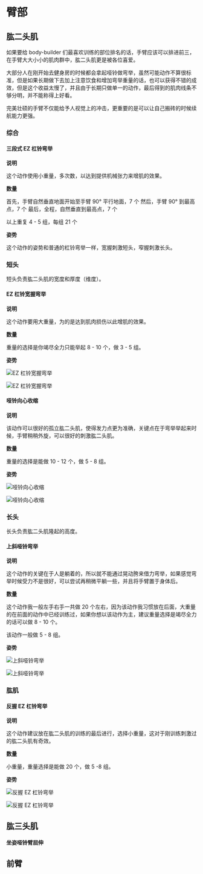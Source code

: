 # 臂部

## 肱二头肌

如果要给 body-builder 们最喜欢训练的部位排名的话，手臂应该可以排进前三，在手臂大大小小的肌肉群中，肱二头肌更是被各位喜爱。

大部分人在刚开始去健身房的时候都会拿起哑铃做弯举，虽然可能动作不算很标准，但是如果长期做下去加上注意饮食和增加弯举重量的话，也可以获得不错的成效，但是这个收益太慢了，并且由于长期只做单一的动作，最后得到的肌肉线条不够分明，并不能称得上好看。

完美壮硕的手臂不仅能给予人视觉上的冲击，更重要的是可以让自己搬砖的时候续航能力更强。

### 综合

#### 三段式 EZ 杠铃弯举

**说明**

这个动作使用小重量，多次数，以达到提供机械张力来增肌的效果。

**数量**

首先，手臂自然垂直地面开始至手臂 90° 平行地面，7 个
然后，手臂 90° 到最高点，7 个
最后，全程，自然垂直到最高点，7 个

以上重复 4 - 5 组，每组 21 个

**姿势**

这个动作的姿势和普通的杠铃弯举一样，宽握刺激短头，窄握刺激长头。

### 短头

短头负责肱二头肌的宽度和厚度（维度）。

#### EZ 杠铃宽握弯举

**说明**

这个动作要用大重量，为的是达到肌肉损伤以此增肌的效果。

**数量**

重量的选择是你竭尽全力只能举起 8 - 10 个，做 3 - 5 组。

**姿势**

![EZ 杠铃宽握弯举](https://pic4.zhimg.com/80/v2-754b32d3b422b20c128d8a6b27312a2b_hd.jpg)

![EZ 杠铃宽握弯举](https://pic4.zhimg.com/80/v2-c487a748f3fdbf5ba4ef6b6cd761ee2b_hd.jpg)

#### 哑铃向心收缩

**说明**

该动作可以很好的孤立肱二头肌，使得发力点更为准确，关键点在于弯举举起来时候，手臂稍稍外旋，可以很好的刺激肱二头肌。

**数量**

重量的选择是能做 10 - 12 个，做 5 - 8 组。

**姿势**

![哑铃向心收缩](https://pic2.zhimg.com/80/v2-a1f643b706092d3f6acb8490039b41c5_hd.jpg)

![哑铃向心收缩](https://pic4.zhimg.com/80/v2-80b9f0229208d6d2846f04e384c55ed3_hd.jpg)

### 长头

长头负责肱二头肌隆起的高度。

#### 上斜哑铃弯举

**说明**

这个动作的关键在于人是躺着的，所以就不能通过晃动胯来借力弯举，如果感觉弯举时候受力不是很好，可以尝试再稍微平躺一些，并且将手臂置于身体后。

**数量**

这个动作我一般左手右手一共做 20 个左右，因为该动作我习惯放在后面，大重量的在前面的动作中已经训练过，如果你想以该动作为主，建议重量选择是竭尽全力的话可以做 8 - 10 个。

该动作一般做 5 - 8 组。

**姿势**

![上斜哑铃弯举](https://pic3.zhimg.com/80/v2-0602af676b770e9ce65c11a2f9728dee_hd.jpg)

![上斜哑铃弯举](https://pic2.zhimg.com/80/v2-ff24e00b622b378ccfefc2d7c349bc69_hd.jpg)

### 肱肌

#### 反握 EZ 杠铃弯举

**说明**

这个动作建议放在肱二头肌的训练的最后进行，选择小重量，这对于刚训练刺激过的肱二头肌有奇效。

**数量**

小重量，重量选择是能做 20 个，做 5 -8 组。

**姿势**

![反握 EZ 杠铃弯举](https://pic3.zhimg.com/80/v2-4a8e7a6e125cbcb75bf9e7e14b4cb8d2_hd.jpg)

![反握 EZ 杠铃弯举](https://pic3.zhimg.com/80/v2-c35359ebf644031be6e4a4c75a76e35e_hd.jpg)

## 肱三头肌

#### 坐姿哑铃臂屈伸

## 前臂

[ez 杠铃宽握弯举]: https://github.com/jsjzh/fitness-best-practice/blob/master/%E5%8A%A8%E4%BD%9C%E5%BA%93/%E9%83%A8%E4%BD%8D/04%20-%20%E8%87%80%E9%83%A8.md#ez-%E6%9D%A0%E9%93%83%E5%AE%BD%E6%8F%A1%E5%BC%AF%E4%B8%BE 'ez 杠铃宽握弯举'
[三段式 ez 杠铃弯举]: https://github.com/jsjzh/fitness-best-practice/blob/master/%E5%8A%A8%E4%BD%9C%E5%BA%93/%E9%83%A8%E4%BD%8D/04%20-%20%E8%87%80%E9%83%A8.md#%E4%B8%89%E6%AE%B5%E5%BC%8F-ez-%E6%9D%A0%E9%93%83%E5%BC%AF%E4%B8%BE '三段式 ez 杠铃弯举'
[上斜哑铃弯举]: https://github.com/jsjzh/fitness-best-practice/blob/master/%E5%8A%A8%E4%BD%9C%E5%BA%93/%E9%83%A8%E4%BD%8D/04%20-%20%E8%87%80%E9%83%A8.md#%E4%B8%8A%E6%96%9C%E5%93%91%E9%93%83%E5%BC%AF%E4%B8%BE '上斜哑铃弯举'
[反握 ez 杠铃弯举]: https://github.com/jsjzh/fitness-best-practice/blob/master/%E5%8A%A8%E4%BD%9C%E5%BA%93/%E9%83%A8%E4%BD%8D/04%20-%20%E8%87%80%E9%83%A8.md#%E5%8F%8D%E6%8F%A1-ez-%E6%9D%A0%E9%93%83%E5%BC%AF%E4%B8%BE '反握 ez 杠铃弯举'
[坐姿哑铃臂屈伸]: https://github.com/jsjzh/fitness-best-practice/blob/master/%E5%8A%A8%E4%BD%9C%E5%BA%93/%E9%83%A8%E4%BD%8D/04%20-%20%E8%87%80%E9%83%A8.md#%E5%9D%90%E5%A7%BF%E5%93%91%E9%93%83%E8%87%82%E5%B1%88%E4%BC%B8 '坐姿哑铃臂屈伸'
